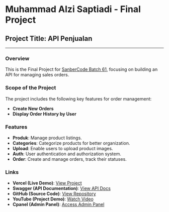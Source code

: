# Muhammad Alzi Saptiadi - Final Project

## Project Title: API Penjualan

---

### **Overview**
This is the Final Project for [SanberCode Batch 61](https://sanberbe61.vercel.app/), focusing on building an API for managing sales orders.

### **Scope of the Project**
The project includes the following key features for order management:
- **Create New Orders**
- **Display Order History by User**

### **Features**
- **Produk**: Manage product listings.
- **Categories**: Categorize products for better organization.
- **Upload**: Enable users to upload product images.
- **Auth**: User authentication and authorization system.
- **Order**: Create and manage orders, track their statuses.

### **Links**
- **Vercel (Live Demo)**: [View Project](https://sanberbe61-m-alzi-saptiadi.vercel.app)
- **Swagger (API Documentation)**: [View API Docs](https://sanberbe61-m-alzi-saptiadi.vercel.app/docs/)
- **GitHub (Source Code)**: [View Repository](https://github.com/Alzisptd/sanberbe61-M_ALZI_SAPTIADI/)
- **YouTube (Project Demo)**: [Watch Video](https://www.youtube.com/watch?v=NzkkeYdvazk)
- **Cpanel (Admin Panel)**: [Access Admin Panel](http://61muhammadalzisaptiadi.nodejssanbercode.my.id/)
